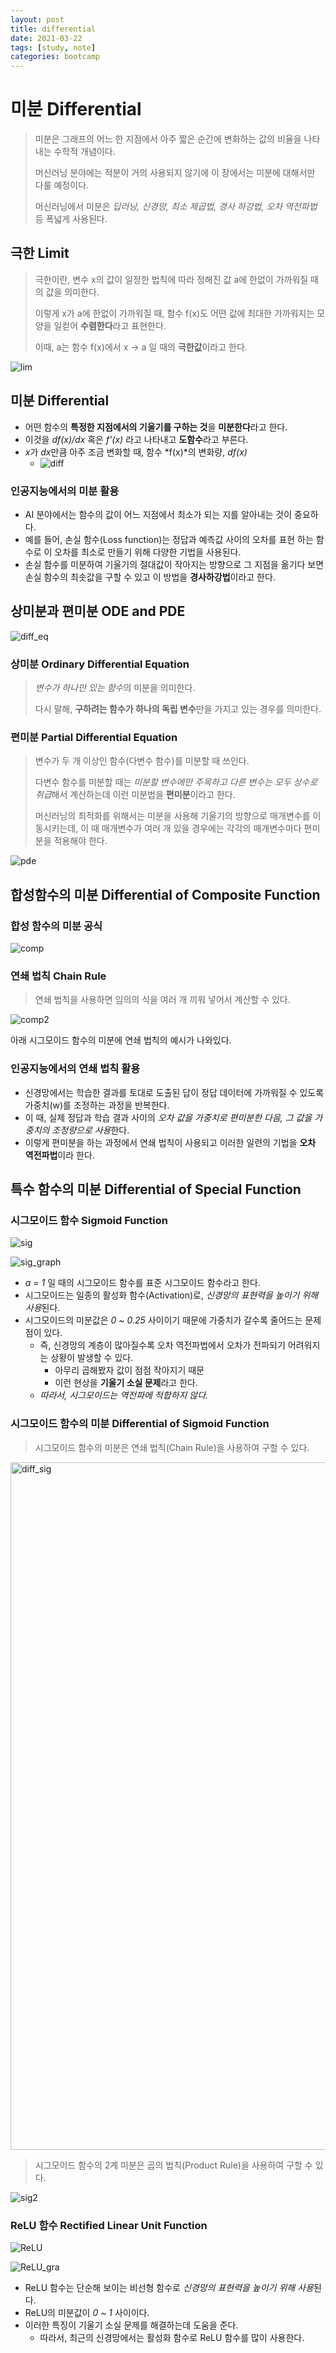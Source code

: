 ```yaml
---
layout: post
title: differential
date: 2021-03-22
tags: [study, note]
categories: bootcamp
---
```


# 미분 Differential

> 미분은 그래프의 어느 한 지점에서 아주 짧은 순간에 변화하는 값의 비율을 나타내는 수학적 개념이다.
>
> 머신러닝 분야에는 적분이 거의 사용되지 않기에 이 장에서는 미분에 대해서만 다룰 예정이다.
>
> 머신러닝에서 미분은 _딥러닝, 신경망, 최소 제곱법, 경사 하강법, 오차 역전파법_ 등 폭넓게 사용된다.

## 극한 Limit

> 극한이란, 변수 x의 값이 일정한 법칙에 따라 정해진 값 a에 한없이 가까워질 때의 값을 의미한다.
>
> 이렇게 x가 a에 한없이 가까워질 때, 함수 f(x)도 어떤 값에 최대한 가까워지는 모양을 일컫어 **수렴한다**라고 표현한다.
>
> 이때, a는 함수 f(x)에서 x → a 일 때의 **극한값**이라고 한다.

![lim](https://user-images.githubusercontent.com/28593767/111458631-00cbda00-875d-11eb-9379-18ff6255c586.png)

## 미분 Differential

- 어떤 함수의 **특정한 지점에서의 기울기를 구하는 것**을 **미분한다**라고 한다.
- 이것을 _df(x)/dx_ 혹은 _f'(x)_ 라고 나타내고 **도함수**라고 부른다.
- *x*가 *dx*만큼 아주 조금 변화할 때, 함수 *f(x)*의 변화량, _df(x)_
  - ![diff](https://user-images.githubusercontent.com/28593767/111458635-032e3400-875d-11eb-8157-9ec8007b9a84.png)

### 인공지능에서의 미분 활용

- AI 분야에서는 함수의 값이 어느 지점에서 최소가 되는 지를 알아내는 것이 중요하다.
- 예를 들어, 손실 함수(Loss function)는 정답과 예측값 사이의 오차를 표현 하는 함수로 이 오차를 최소로 만들기 위해 다양한 기법을 사용된다.
- 손실 함수를 미분하여 기울기의 절대값이 작아지는 방향으로 그 지점을 옮기다 보면 손실 함수의 최솟값을 구할 수 있고 이 방법을 **경사하강법**이라고 한다.

## 상미분과 편미분 ODE and PDE

![diff_eq](https://user-images.githubusercontent.com/28593767/111461025-0d056680-8760-11eb-90f7-9016e4ada2f1.png)

### 상미분 Ordinary Differential Equation

> *변수가 하나만 있는 함수*의 미분을 의미한다.
>
> 다시 말해, **구하려는 함수가 하나의 독립 변수**만을 가지고 있는 경우를 의미한다.

### 편미분 Partial Differential Equation

> 변수가 두 개 이상인 함수(다변수 함수)를 미분할 때 쓰인다.
>
> 다변수 함수를 미분할 때는 *미분할 변수에만 주목하고 다른 변수는 모두 상수로 취급*해서 계산하는데 이런 미분법을 **편미분**이라고 한다.
>
> 머신러닝의 최적화를 위해서는 미분을 사용해 기울기의 방향으로 매개변수를 이동시키는데, 이 때 매개변수가 여러 개 있을 경우에는 각각의 매개변수마다 편미분을 적용해야 한다.

![pde](https://user-images.githubusercontent.com/28593767/111461198-4211b900-8760-11eb-8ac3-0b89637d9fa8.jpg)

<!--  그래프는 나중에 설명
## 함수의 그래프 Graph of functions


## 함수의 최댓값과 최솟값 Local Extrema
-->

## 합성함수의 미분 Differential of Composite Function

### 합성 함수의 미분 공식

![comp](https://user-images.githubusercontent.com/28593767/111461453-9452da00-8760-11eb-8bde-5aadda390d59.png)

### 연쇄 법칙 Chain Rule

> 연쇄 법칙을 사용하면 임의의 식을 여러 개 끼워 넣어서 계산할 수 있다.

![comp2](https://user-images.githubusercontent.com/28593767/111461460-95840700-8760-11eb-9fa3-a3d597047e64.png)

아래 시그모이드 함수의 미분에 연쇄 법칙의 예시가 나와있다.

### 인공지능에서의 연쇄 법칙 활용

- 신경망에서는 학습한 결과를 토대로 도출된 답이 정답 데이터에 가까워질 수 있도록 가중치(w)를 조정하는 과정을 반복한다.
- 이 때, 실제 정답과 학습 결과 사이의 *오차 값을 가중치로 편미분한 다음, 그 값을 가중치의 조정량으로 사용*한다.
- 이렇게 편미분을 하는 과정에서 연쇄 법칙이 사용되고 이러한 일련의 기법을 **오차 역전파법**이라 한다.

## 특수 함수의 미분 Differential of Special Function

### 시그모이드 함수 Sigmoid Function

![sig](https://user-images.githubusercontent.com/28593767/111466456-a9cb0280-8766-11eb-9d7f-d2efc6bc9f0e.png)

![sig_graph](https://user-images.githubusercontent.com/28593767/111466902-31b10c80-8767-11eb-8d72-5e13332847a3.png)

- _a = 1_ 일 때의 시그모이드 함수를 표준 시그모이드 함수라고 한다.
- 시그모이드는 일종의 활성화 함수(Activation)로, *신경망의 표현력을 높이기 위해 사용*된다.
- 시그모이드의 미분값은 _0 ~ 0.25_ 사이이기 때문에 가중치가 갈수록 줄어드는 문제점이 있다.
  - 즉, 신경망의 계층이 많아질수록 오차 역전파법에서 오차가 전파되기 어려워지는 상황이 발생할 수 있다.
    - 아무리 곱해봤자 값이 점점 작아지기 때문
    - 이런 현상을 **기울기 소실 문제**라고 한다.
  - _따라서, 시그모이드는 역전파에 적합하지 않다._

### 시그모이드 함수의 미분 Differential of Sigmoid Function

> 시그모이드 함수의 미분은 연쇄 법칙(Chain Rule)을 사용하여 구할 수 있다.

<img width="1100" alt="diff_sig" src="https://user-images.githubusercontent.com/28593767/111458644-05908e00-875d-11eb-87b8-d721707b6585.png">

> 시그모이드 함수의 2계 미분은 곱의 법칙(Product Rule)을 사용하여 구할 수 있다.

![sig2](https://user-images.githubusercontent.com/28593767/111466447-a768a880-8766-11eb-8e28-46ac8adf9329.png)

### ReLU 함수 Rectified Linear Unit Function

![ReLU](https://user-images.githubusercontent.com/28593767/111467147-7472e480-8767-11eb-92bd-986b2f9e660d.png)

![ReLU_gra](https://user-images.githubusercontent.com/28593767/111467154-750b7b00-8767-11eb-96b8-5b8d6fde94d8.png)

- ReLU 함수는 단순해 보이는 비선형 함수로 *신경망의 표현력을 높이기 위해 사용*된다.
- ReLU의 미분값이 _0 ~ 1_ 사이이다.
- 이러한 특징이 기울기 소실 문제를 해결하는데 도움을 준다.
  - 따라서, 최근의 신경망에서는 활성화 함수로 ReLU 함수를 많이 사용한다.
